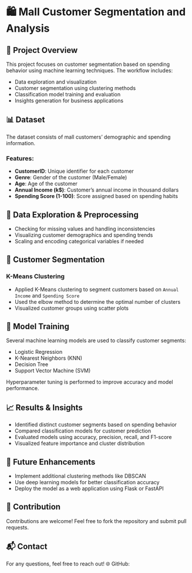 # 🛍️ Mall Customer Segmentation and Analysis

## 🚀 Project Overview
This project focuses on customer segmentation based on spending behavior using machine learning techniques. The workflow includes:
- Data exploration and visualization
- Customer segmentation using clustering methods
- Classification model training and evaluation
- Insights generation for business applications

## 📊 Dataset
The dataset consists of mall customers’ demographic and spending information.

### Features:
- **CustomerID**: Unique identifier for each customer
- **Genre**: Gender of the customer (Male/Female)
- **Age**: Age of the customer
- **Annual Income (k$)**: Customer’s annual income in thousand dollars
- **Spending Score (1-100)**: Score assigned based on spending habits

## 🔬 Data Exploration & Preprocessing
- Checking for missing values and handling inconsistencies
- Visualizing customer demographics and spending trends
- Scaling and encoding categorical variables if needed

## 🤖 Customer Segmentation
### K-Means Clustering
- Applied K-Means clustering to segment customers based on `Annual Income` and `Spending Score`
- Used the elbow method to determine the optimal number of clusters
- Visualized customer groups using scatter plots

## 🤖 Model Training
Several machine learning models are used to classify customer segments:
- Logistic Regression
- K-Nearest Neighbors (KNN)
- Decision Tree
- Support Vector Machine (SVM)

Hyperparameter tuning is performed to improve accuracy and model performance.

## 📈 Results & Insights
- Identified distinct customer segments based on spending behavior
- Compared classification models for customer prediction
- Evaluated models using accuracy, precision, recall, and F1-score
- Visualized feature importance and cluster distribution

## 🚀 Future Enhancements
- Implement additional clustering methods like DBSCAN
- Use deep learning models for better classification accuracy
- Deploy the model as a web application using Flask or FastAPI

## 🤝 Contribution
Contributions are welcome! Feel free to fork the repository and submit pull requests.

## 📬 Contact
For any questions, feel free to reach out!
🌐 GitHub:
